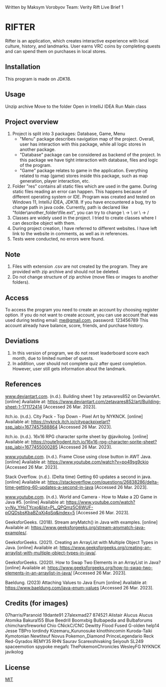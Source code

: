Written by Maksym Vorobyov
Team: Verity Rift
Live Brief 1
# RIFTER

Rifter is an application, which creates interactive experience with local culture, history, and landmarks. User earns VRC coins by completing quests and can spend them on purchases in local stores.

## Installation

This program is made on JDK18.

## Usage

Unzip archive
Move to the folder
Open in IntelliJ IDEA
Run Main class

## Project overview

1. Project is split into 3 packages: Database, Game, Menu
	- "Menu" package describes navigation map of the project. Overall, user has interaction with this package, while all logic stores in another package.
	- "Database" package can be considered as backend of the project. In this package we have tight interaction with database, files and logic of the program.
	- "Game" package relates to game in the application. Everything related to map (game) stores inside this package, such as map generation, player interaction, etc.
2. Folder "res" contains all static files which are used in the game. During static files reading an error can happen. This happens because of different operating system or IDE. Program was created and tested on Windows 11, IntelliJ IDEA, JDK18. If you have encountered a bug, try to change path in java code. Currently, path is declared like "folder\\another_folder\\file.ext", you can try to change \\ -> \ or \\ -> /
3. Classes are widely used in the project. I tried to create classes where I can describe object with them.
4. During project creation, I have referred to different websites. I have left link to the website in comments, as well as in references.
5. Tests were conducted, no errors were found.

## Note

1. Files with extension .csv are not created by the program. They are provided with zip archive and should not be deleted.
2. Do not change structure of zip archive (move files or images to another folders).

## Access

To access the program you need to create an account by choosing register option.
If you do not want to create account, you can use account that was used during testing
email: me@gmail.com, password: 123456789
This account already have balance, score, friends, and purchase history.

## Deviations

1. In this version of program, we do not reset leaderboard score each month, due to limited number of quests.
2. In addition, user should not complete quiz after quest completion. However, user still gets information about the landmark.

## References

www.deviantart.com. (n.d.). Building sheet 1 by zetavares852 on DeviantArt. [online] Available at: https://www.deviantart.com/zetavares852/art/Building-sheet-1-171172414 [Accessed 26 Mar. 2023].

itch.io. (n.d.). City Pack - Top Down - Pixel Art by NYKNCK. [online] Available at: 
https://nyknck.itch.io/citypackpixelart?ssp_iabi=1677457588864 [Accessed 26 Mar. 2023].

itch.io. (n.d.). 16x16 RPG character sprite sheet by @javikolog. [online] Available at: 
https://route1rodent.itch.io/16x16-rpg-character-sprite-sheet?ssp_iabi=1677455000285 [Accessed 26 Mar. 2023].

www.youtube.com. (n.d.). Frame Close using close button in AWT Java. [online] Available at: https://www.youtube.com/watch?v=po49sg9ckio [Accessed 26 Mar. 2023].

Stack Overflow. (n.d.). (Delta time) Getting 60 updates a second in java. [online] Available at: https://stackoverflow.com/questions/26838286/delta-time-getting-60-updates-a-second-in-java [Accessed 26 Mar. 2023].

www.youtube.com. (n.d.). World and Camera - How to Make a 2D Game in Java #5. [online] Available at: https://www.youtube.com/watch?v=Ny_YHoTYcxo&list=PL_QPQmz5C6WUF-pOQDsbsKbaBZqXj4qSq&index=5 [Accessed 26 Mar. 2023].

GeeksforGeeks. (2018). Stream anyMatch() in Java with examples. [online] Available at: https://www.geeksforgeeks.org/stream-anymatch-java-examples/.

GeeksforGeeks. (2021). Creating an ArrayList with Multiple Object Types in Java. [online] Available at: https://www.geeksforgeeks.org/creating-an-arraylist-with-multiple-object-types-in-java/.

GeeksforGeeks. (2020). How to Swap Two Elements in an ArrayList in Java? [online] Available at: https://www.geeksforgeeks.org/how-to-swap-two-elements-in-an-arraylist-in-java/ [Accessed 26 Mar. 2023].

Baeldung. (2023) Attaching Values to Java Enum [online] Available at: https://www.baeldung.com/java-enum-values [Accessed 26 Mar. 2023].

## Credits (for images)
07harris/Paranoid 19dante91 27alexmad27 874521 Alistair Alucus Alucus Atomika Bakura155 Blue Beedrill Boomxbig Bulbapedia and Bulbaforums chimcharsfireworkd Chio CNickC/CNC Dewitty Flood Fused G-olden help14 Jesse TBPro lordindy Kizemaru_Kurunosuke klnothincomin Kuroda-Taiki Kymotonian Newtiteuf Novus Pokemon_Diamond PrinceLegendario Reck Red-Gyrados REMY35 RHN Saurav Scarexshivaking Seiyouh SL249 spaceemotion spypoke megafc ThePokemonChronicles WesleyFG NYKNCK javikolog

## License

[MIT](https://choosealicense.com/licenses/mit/)
